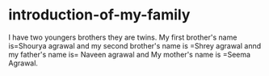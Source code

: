 # introduction-of-my-family
I have two youngers brothers they are twins. My first brother's name is=Shourya agrawal and my second brother's name is =Shrey agrawal annd my father's name is= Naveen agrawal and My mother's name is =Seema Agrawal.
